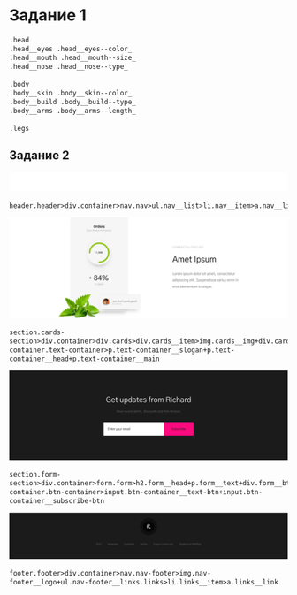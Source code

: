 # Задание 1
```
.head
.head__eyes .head__eyes--color_
.head__mouth .head__mouth--size_
.head__nose .head__nose--type_

.body
.body__skin .body__skin--color_
.body__build .body__build--type_
.body__arms .body__arms--length_

.legs
```
## Задание 2

![Header](./img/header.png)
```
header.header>div.container>nav.nav>ul.nav__list>li.nav__item>a.nav__link
```

![Card](./img/card.png)
```
section.cards-section>div.container>div.cards>div.cards__item>img.cards__img+div.cards__text-container.text-container>p.text-container__slogan+p.text-container__head+p.text-container__main
```

![Form](./img/form.png)
```
section.form-section>div.container>form.form>h2.form__head+p.form__text+div.form__btn-container.btn-container>input.btn-container__text-btn+input.btn-container__subscribe-btn
```

![Footer](./img/footer.png)
```
footer.footer>div.container>nav.nav-footer>img.nav-footer__logo+ul.nav-footer__links.links>li.links__item>a.links__link
```

